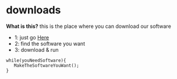 # downloads

**What is this?**
this is the place where you can download our software
- 1: just go [Here](https://github.com/software4goods/downloads/releases)
- 2: find the software you want
- 3: download & run


```CSharp
while(youNeedSoftware){
   MakeTheSoftwareYouWant();
}
```

